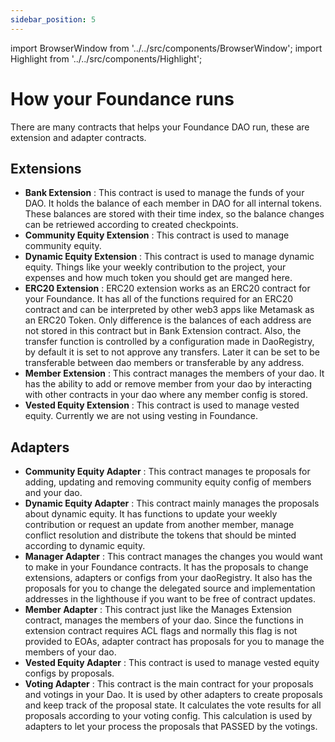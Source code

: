 ```yaml
---
sidebar_position: 5
---
```


import BrowserWindow from '../../src/components/BrowserWindow';
import Highlight from '../../src/components/Highlight';

# How your Foundance runs

There are many contracts that helps your Foundance DAO run, these are extension and adapter contracts.

## Extensions

- **Bank Extension** : This contract is used to manage the funds of your DAO. It holds the balance of each member in DAO for all internal tokens. These balances are stored with their time index, so the balance changes can be retriewed according to created checkpoints.
- **Community Equity Extension** : This contract is used to manage community equity.
- **Dynamic Equity Extension** : This contract is used to manage dynamic equity. Things like your weekly contribution to the project, your expenses and how much token you should get are manged here.
- **ERC20 Extension** : ERC20 extension works as an ERC20 contract for your Foundance. It has all of the functions required for an ERC20 contract and can be interpreted by other web3 apps like Metamask as an ERC20 Token. Only difference is the balances of each address are not stored in this contract but in Bank Extension contract. Also, the transfer function is controlled by a configuration made in DaoRegistry, by default it is set to not approve any transfers. Later it can be set to be transferable between dao members or transferable by any address.
- **Member Extension** : This contract manages the members of your dao. It has the ability to add or remove member from your dao by interacting with other contracts in your dao where any member config is stored.
- **Vested Equity Extension** : This contract is used to manage vested equity. Currently we are not using vesting in Foundance.

## Adapters

- **Community Equity Adapter** : This contract manages te proposals for adding, updating and removing community equity config of members and your dao.
- **Dynamic Equity Adapter** : This contract mainly manages the proposals about dynamic equity. It has functions to update your weekly contribution or request an update from another member, manage conflict resolution and distribute the tokens that should be minted according to dynamic equity.
- **Manager Adapter** : This contract manages the changes you would want to make in your Foundance contracts. It has the proposals to change extensions, adapters or configs from your daoRegistry. It also has the proposals for you to change the delegated source and implementation addresses in the lighthouse if you want to be free of contract updates.
- **Member Adapter** : This contract just like the Manages Extension contract, manages the members of your dao. Since the functions in extension contract requires ACL flags and normally this flag is not provided to EOAs, adapter contract has proposals for you to manage the members of your dao.
- **Vested Equity Adapter** : This contract is used to manage vested equity configs by proposals.
- **Voting Adapter** : This contract is the main contract for your proposals and votings in your Dao. It is used by other adapters to create proposals and keep track of the proposal state. It calculates the vote results for all proposals according to your voting config. This calculation is used by adapters to let your process the proposals that PASSED by the votings.
